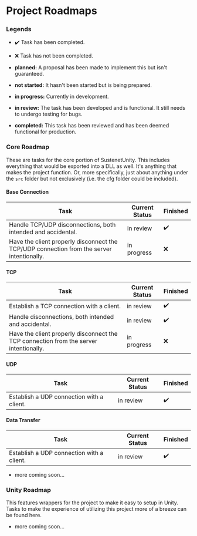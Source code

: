 # Project Roadmaps

### Legends
- :heavy_check_mark: Task has been completed.
- :x: Task has not been completed.

- **planned:** A proposal has been made to implement this but isn't guaranteed.
- **not started:** It hasn't been started but is being prepared.
- **in progress:** Currently in development.
- **in review:** The task has been developed and is functional. It still needs to undergo testing for bugs.
- **completed:** This task has been reviewed and has been deemed functional for production.

### Core Roadmap
These are tasks for the core portion of SustenetUnity. This includes everything that would be exported into a DLL as well. It's anything that makes the project function. Or, more specifically, just about anything under the `src` folder but not exclusively (i.e. the cfg folder could be included).

#### Base Connection
| Task              | Current Status    | Finished      | 
|-------------------|-------------------|---------------|
| Handle TCP/UDP disconnections, both intended and accidental. | in review | :heavy_check_mark:
| Have the client properly disconnect the TCP/UDP connection from the server intentionally. | in progress | :x:

#### TCP
| Task              | Current Status    | Finished      | 
|-------------------|-------------------|---------------|
| Establish a TCP connection with a client. | in review | :heavy_check_mark:
| Handle disconnections, both intended and accidental. | in review | :heavy_check_mark:
| Have the client properly disconnect the TCP connection from the server intentionally. | in progress | :x:

#### UDP
| Task              | Current Status    | Finished      | 
|-------------------|-------------------|---------------|
| Establish a UDP connection with a client. | in review | :heavy_check_mark:

#### Data Transfer
| Task              | Current Status    | Finished      | 
|-------------------|-------------------|---------------|
| Establish a UDP connection with a client. | in review | :heavy_check_mark:

- more coming soon...

### Unity Roadmap
This features wrappers for the project to make it easy to setup in Unity. Tasks to make the experience of utilizing this project more of a breeze can be found here.


- more coming soon...
